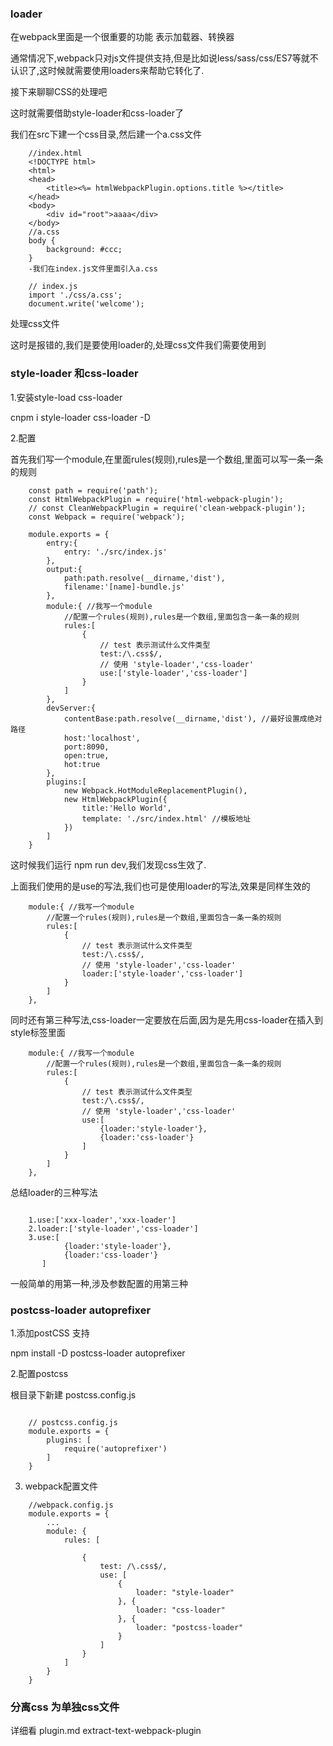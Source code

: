 

### loader

在webpack里面是一个很重要的功能 表示加载器、转换器

通常情况下,webpack只对js文件提供支持,但是比如说less/sass/css/ES7等就不认识了,这时候就需要使用loaders来帮助它转化了.

接下来聊聊CSS的处理吧

这时就需要借助style-loader和css-loader了

我们在src下建一个css目录,然后建一个a.css文件
```
	//index.html
	<!DOCTYPE html>
	<html>
	<head>
	    <title><%= htmlWebpackPlugin.options.title %></title>
	</head>
	<body>
	    <div id="root">aaaa</div>
	</body>
	//a.css
	body {
	    background: #ccc;
	}
	-我们在index.js文件里面引入a.css

	// index.js
	import './css/a.css';
	document.write('welcome');
```
处理css文件

这时是报错的,我们是要使用loader的,处理css文件我们需要使用到

### style-loader 和css-loader
1.安装style-load css-loader

cnpm i style-loader css-loader -D

2.配置

首先我们写一个module,在里面rules(规则),rules是一个数组,里面可以写一条一条的规则

```
	const path = require('path');
	const HtmlWebpackPlugin = require('html-webpack-plugin');
	// const CleanWebpackPlugin = require('clean-webpack-plugin');
	const Webpack = require('webpack');

	module.exports = {
	    entry:{
	        entry: './src/index.js'
	    }, 
	    output:{
	        path:path.resolve(__dirname,'dist'),
	        filename:'[name]-bundle.js' 
	    },
	    module:{ //我写一个module
	        //配置一个rules(规则),rules是一个数组,里面包含一条一条的规则
	        rules:[
	            {
	                // test 表示测试什么文件类型
	                test:/\.css$/,
	                // 使用 'style-loader','css-loader'
	                use:['style-loader','css-loader']
	            }
	        ]
	    },
	    devServer:{
	        contentBase:path.resolve(__dirname,'dist'), //最好设置成绝对路径
	        host:'localhost',
	        port:8090,
	        open:true,
	        hot:true
	    },
	    plugins:[
	        new Webpack.HotModuleReplacementPlugin(),
	        new HtmlWebpackPlugin({
	            title:'Hello World',
	            template: './src/index.html' //模板地址
	        })
	    ]
	}

```


这时候我们运行 npm run dev,我们发现css生效了.

上面我们使用的是use的写法,我们也可是使用loader的写法,效果是同样生效的


```
	module:{ //我写一个module
	    //配置一个rules(规则),rules是一个数组,里面包含一条一条的规则
	    rules:[
	        {
	            // test 表示测试什么文件类型
	            test:/\.css$/,
	            // 使用 'style-loader','css-loader'
	            loader:['style-loader','css-loader']
	        }
	    ]
	},

```


同时还有第三种写法,css-loader一定要放在后面,因为是先用css-loader在插入到style标签里面

```
	module:{ //我写一个module
	    //配置一个rules(规则),rules是一个数组,里面包含一条一条的规则
	    rules:[
	        {
	            // test 表示测试什么文件类型
	            test:/\.css$/,
	            // 使用 'style-loader','css-loader'
	            use:[
	                {loader:'style-loader'},
	                {loader:'css-loader'}
	            ]
	        }
	    ]
	},

```

总结loader的三种写法

```

	1.use:['xxx-loader','xxx-loader']
	2.loader:['style-loader','css-loader']
	3.use:[
	        {loader:'style-loader'},
	        {loader:'css-loader'}
	   ]
```
一般简单的用第一种,涉及参数配置的用第三种




### postcss-loader autoprefixer 

1.添加postCSS 支持

npm install -D postcss-loader autoprefixer  

2.配置postcss

根目录下新建 postcss.config.js

```

	// postcss.config.js  
	module.exports = {  
	    plugins: [  
	        require('autoprefixer')  
	    ]  
	}  
```
3. webpack配置文件

```
	//webpack.config.js  
	module.exports = {  
	    ...  
	    module: {  
	        rules: [  
	  
	            {  
	                test: /\.css$/,  
	                use: [  
	                    {  
	                        loader: "style-loader"  
	                    }, {  
	                        loader: "css-loader"
	                    }, {  
	                        loader: "postcss-loader"  
	                    }  
	                ]  
	            }  
	        ]  
	    }  
	}  

```




### 分离css 为单独css文件
详细看 plugin.md
extract-text-webpack-plugin 



